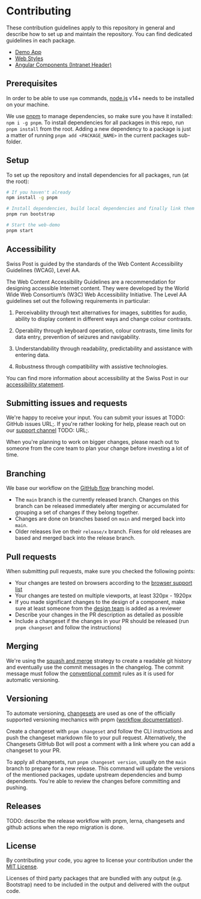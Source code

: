 # Contributing

These contribution guidelines apply to this repository in general and describe how to set up and maintain the repository. You can find dedicated guidelines in each package.

- [Demo App](./packages/web-demo/README.md)
- [Web Styles](./packages/web-styles/CONTRIBUTING.md)
- [Angular Components (Intranet Header)](./packages/angular-components/projects/swisspost-intranet-header/CONTRIBUTING.md)

## Prerequisites
In order to be able to use `npm` commands, [node.js](https://nodejs.org/en/) v14+ needs to be installed on your machine.

We use [pnpm](https://pnpm.io/) to manage dependencies, so make sure you have it installed: `npm i -g pnpm`. To install dependencies for all packages in this repo, run `pnpm install` from the root. Adding a new dependency to a package is just a matter of running `pnpm add <PACKAGE_NAME>` in the current packages sub-folder.

## Setup
To set up the repository and install dependencies for all packages, run (at the root):
```bash
# If you haven't already
npm install -g pnpm

# Install dependencies, build local dependencies and finally link them correctly with lerna (this step wouldn't be necessary if https://github.com/pnpm/pnpm/issues/3901 was fixed)
pnpm run bootstrap

# Start the web-demo
pnpm start
```


## Accessibility

Swiss Post is guided by the standards of the Web Content Accessibility Guidelines (WCAG), Level AA.

The Web Content Accessibility Guidelines are a recommendation for designing accessible Internet content. They were developed by the World Wide Web Consortium’s (W3C) Web Accessibility Initiative. The Level AA guidelines set out the following requirements in particular:

1. Perceivability through text alternatives for images, subtitles for audio, ability to display content in different ways and change colour contrasts.

2. Operability through keyboard operation, colour contrasts, time limits for data entry, prevention of seizures and navigability.

3. Understandability through readability, predictability and assistance with entering data.

4. Robustness through compatibility with assistive technologies.

You can find more information about accessibility at the Swiss Post in our [accessibility statement](https://www.post.ch/en/pages/footer/accessibility-at-swiss-post).


## Submitting issues and requests

We're happy to receive your input. You can submit your issues at TODO: GitHub issues URL;. If you're rather looking for help, please reach out on our [support channel]() TODO: URL;.

When you're planning to work on bigger changes, please reach out to someone from the core team to plan your change before investing a lot of time.


## Branching

We base our workflow on the [GitHub flow](https://docs.github.com/en/get-started/quickstart/github-flow) branching model. 
- The `main` branch is the currently released branch. Changes on this branch can be released immediately after merging or accumulated for grouping a set of changes if they belong together.
- Changes are done on branches based on `main` and merged back into `main`.
- Older releases live on their `release/x` branch. Fixes for old releases are based and merged back into the release branch.


## Pull requests

When submitting pull requests, make sure you checked the following points:
- Your changes are tested on browsers according to the [browser support list](./web-styles/.browserslistrc)
- Your changes are tested on multiple viewports, at least 320px - 1920px
- If you made significant changes to the design of a component, make sure at least someone from the [design team](https://github.com/orgs/swisspost/teams/design) is added as a reviewer
- Describe your changes in the PR description as detailed as possible
- Include a changeset if the changes in your PR should be released (run `pnpm changeset` and follow the instructions)


## Merging

We're using the [squash and merge](https://docs.github.com/en/pull-requests/collaborating-with-pull-requests/incorporating-changes-from-a-pull-request/about-pull-request-merges#squash-and-merge-your-pull-request-commits) strategy to create a readable git history and eventually use the commit messages in the changelog. The commit message must follow the [conventional commit](https://www.conventionalcommits.org/en/v1.0.0/) rules as it is used for automatic versioning.


## Versioning

To automate versioning, [changesets](https://github.com/changesets/changesets) are used as one of the officially supported versioning mechanics with pnpm ([workflow documentation](https://pnpm.io/using-changesets)). 

Create a changeset with `pnpm changeset` and follow the CLI instructions and push the changeset markdown file to your pull request. Alternatively, the Changesets GitHub Bot will post a comment with a link where you can add a changeset to your PR.

To apply all changesets, run `pnpm changeset version`, usually on the `main` branch to prepare for a new release. This command will update the versions of the mentioned packages, update upstream dependencies and bump dependents. You're able to review the changes before committing and pushing.

## Releases

TODO: describe the release workflow with pnpm, lerna, changesets and github actions when the repo migration is done.





## License

By contributing your code, you agree to license your contribution under the [MIT License](./LICENSE).

Licenses of third party packages that are bundled with any output (e.g. Bootstrap) need to be included in the output and delivered with the output code.
